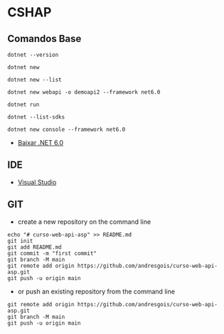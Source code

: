 # CSHAP

## Comandos Base
```
dotnet --version

dotnet new

dotnet new --list

dotnet new webapi -o demoapi2 --framework net6.0

dotnet run

dotnet --list-sdks

dotnet new console --framework net6.0
```
- [Baixar .NET 6.0](https://dotnet.microsoft.com/pt-br/download/dotnet/6.0)

## IDE
- [Visual Studio](https://visualstudio.microsoft.com/pt-br/)




##  GIT
- create a new repository on the command line

```
echo "# curso-web-api-asp" >> README.md
git init
git add README.md
git commit -m "first commit"
git branch -M main
git remote add origin https://github.com/andresgois/curso-web-api-asp.git
git push -u origin main
```

- or push an existing repository from the command line

```
git remote add origin https://github.com/andresgois/curso-web-api-asp.git
git branch -M main
git push -u origin main
```